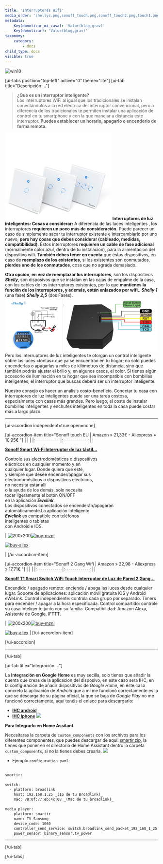 ```yaml
---
title: 'Interruptores Wifi'
media_order: 'shellys.png,sonoff_touch.png,sonoff_touch2.png,touch1.png'
metadata:
    Key(domotizar_mi_casa): 'Valor(blog,grav)'
    Key(domotizar): 'Valor(blog,grav)'
taxonomy:
    category:
        - docs
child_type: docs
visible: true
---
```


![win10](image://os-compat.png)

[ui-tabs position="top-left" active="0" theme="lite"]
[ui-tab title="Descripción ..."]

> **¿Qué es un interruptor inteligente?**<br />
Los interruptores WiFi al igual que los tradicionales se instalan conectándolos a la red eléctrica del interruptor convencional, pero a diferencia de los tradicionales te permiten instalar una aplicación de control en tu smartphone y con la que manejar a distancia este interruptor. **Puedes establecer un horario, apagarlo o encenderlo de forma remota.**

![](sonoff_touch.png)
**Interruptores de luz inteligentes: Cosas a considerar:**
A diferencia de las luces inteligentes , los interruptores **requieren un poco más de consideración.** Puede parecer un caso de simplemente sacar tu interruptor existente e intercambiarlo por uno nuevo, **pero hay cosas que debes considerar (cableado, medidas, compatibilidad)**.
Éstos interruptores **requieren un cable de fase adicional** (normalmente color azul, dentro de tu instalacion), para la alimentacion del dispositivo wifi.
**También debes tener en cuenta** que éstos dispositivos, en caso de **reemplazo de los existentes**, si los existentes son conmutados, **pierdes uno de los conmutados**, cosa que no agrada demasiado.

**Otra opción, en vez de reemplazar los interruptores**, són los dispositivos **_Shelly_**, són disposivos que se instalan en las cajas de empalme de la casa,  con los cables de los interruptores existentes, por lo que **mantienes la función de los interruptores, y además, están enlazados por wifi.**. **_Shelly 1_**  (una fase) **_Shelly 2,5_** (dos Fases).
![Shelly 1 y  Shelly 2,5](shellys.png)
Pero los interruptores de luz inteligentes te otorgan un control inteligente sobre las luces «tontas» que ya se encuentran en tu hogar; no solo puedes encenderlas o apagarlas a miles de kilómetros de distancia, sino que también podrás ajustar el brillo y, en algunos casos, el color. Si tienes algún accesorio de iluminación en tu hogar que sea incompatible con bombillas inteligentes, el interruptor que buscas deberá ser un interruptor inteligente.

Nuestro consejo es hacer un análisis costo-beneficio. Conectar tu casa con interruptores de luz inteligentes puede ser una tarea costosa, especialmente con casas más grandes. Pero luego, el coste de instalar bombillas inteligentes y enchufes inteligentes en toda la casa puede costar más a largo plazo.

---

[ui-accordion independent=true open=none]

[ui-accordion-item title="Sonoff touch EU | Amazon » 21,33€ -  Aliexpress » 10,95€ "]
|  |  |
|:-------------|:-------------:|
| <p>[**Sonoff Smart Wi-Fi Interruptor de luz táctil...**](https://amzn.to/2J8kDsY)</p><p>Controle sus electrodomésticos o dispositivos<br /> eléctricos en cualquier momento y en<br /> cualquier lugar. Donde quiera que esté,<br /> y siempre que desee encender/apagar sus <br />electrodomésticos o dispositivos eléctricos,<br /> no necesita estar allí<br /> o la ayuda de los demás, solo necesita<br /> tocar ligeramente el botón ON/OFF <br />en la aplicación **_Ewelink_**. <br />Los dispositivos conectados se encenderán/apagarán<br /> automáticamente.La aplicación inteligente<br /> **_Ewelink_** es compatible con teléfonos<br /> inteligentes o tabletas<br /> con Android e IOS.</p><p> | ![200x200][amzn-touch2][![buy-mzn!][buy-mzn]](https://amzn.to/2J8kDsY)</p>[![buy-aliex][buy-aliex]](http://s.click.aliexpress.com/e/ERgGkIy)</p> |
[/ui-accordion-item]

[ui-accordion-item title="Sonoff 2 Gang Wifi | Amazon » 22,98 - Aliexpress » 17,71€ "]
|  |  |
|:-------------|:-------------:|
| <p>[**Sonoff T1 Smart Switch WiFi Touch Interruptor de Luz de Pared 2 Gang...**](https://amzn.to/2Jp3Gtp)</p><p>Encendido / apagado remoto: enciende / apaga las luces desde cualquier lugar. Soporte de aplicaciones: aplicación móvil gratuita iOS y Android eWeLink. Control independiente: controla cada grupo por separado. Timers para encender / apagar a la hora especificada. Control compartido: controle su casa inteligente junto con su familia. Compatibilidad: Amazon Alexa, Asistente de Google, IFTTT.</p> | ![200x200][amzn-touch1][![buy-mzn!][buy-mzn]](https://amzn.to/2Jp3Gtp)</p>[![buy-aliex][buy-aliex]](http://s.click.aliexpress.com/e/bQ01Ojfi) |
[/ui-accordion-item]

[/ui-accordion]

<!--- REFERENCIA A IMAGENES AL PIE DEl ARTÍCULO --->

[amzn-touch2]: user://pages/02.interruptores/sonoff_touch2.png?lightbox=1024&cropResize=200,200
[amzn-touch1]: user://pages/02.interruptores/touch1.png?lightbox=1024&cropResize=200,200
[buy-mzn]: https://dabuttonfactory.com/button.png?t=Comprar+en+AMAZON!&f=Roboto-Bold&ts=18&tc=fff&w=200&h=40&c=5&bgt=unicolored&bgc=037ba2
[buy-aliex]: https://dabuttonfactory.com/button.png?t=Comprar+en+ALIEXPRESS!&f=Roboto-Bold&ts=16&tc=fff&w=200&h=40&c=5&bgt=unicolored&bgc=ffae00

---

[/ui-tab]

[ui-tab title="Integración ..."]

La **Integración en Google Home** es muy secilla, solo tienes que añadir la cuenta que creas de la aplicacion del disposivo, en este caso sera IHC,  en la configuración de añadir dispositivos de _Google Home_, en éste caso concreto la aplicación de _Android_ que a mí me funcionó correctamente es la que se descarga de su página oficial, la que se baja de _Google Play_ no me funcionó correctamente, aquí tenéis el enlace para descargarlo:
 * [**IHC android**](http://bit.ly/2VMG34J)
 * [**IHC Iphone**](https://apple.co/2H80XBN)
![](integracion_google_home.gif)

**Para Integrarlo en Home Assitant**

Necesitaras la carpeta de `custom_components` con los archivos para los diferentes componentes, que puedes descargar de aquí: [smartir.zip](smartir.zip), la tienes que poner en el directorio de Home Assistant dentro la carpeta `custom_components`, si no la tienes debes crearla.
![](smartir3.png)


+ Ejemplo `configuration.yaml`:

```text

smartir:

switch:
  - platform: broadlink
    host: 192.168.1.25 _(Ip de tu Broadlink)_
    mac: 78:0f:77:eb:4c:08 _(Mac de tu broadlink)_

media_player:
  - platform: smartir
    name: TV Samsumg
    device_code: 1060
    controller_send_service: switch.broadlink_send_packet_192_168_1_25
    power_sensor: binary_sensor.tv_power

```
---

[/ui-tab]

[/ui-tabs]